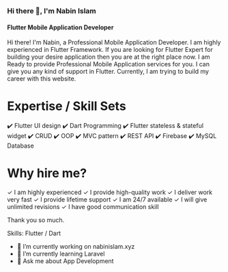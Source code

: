 ### Hi there 👋, I'm Nabin Islam
#### Flutter Mobile Application Developer


Hi there!
I'm Nabin, a Professional Mobile Application Developer. I am highly experienced in Flutter Framework. If you are looking for Flutter Expert for building your desire application then you are at the right place now. I am Ready to provide Professional Mobile Application services for you. I can give you any kind of support in Flutter.
Currently, I am trying to build my career with this website.

Expertise / Skill Sets
=
✔️ Flutter UI design
✔️ Dart Programming
✔️ Flutter stateless & stateful widget
✔️ CRUD
✔️ OOP
✔️ MVC pattern
✔️ REST API
✔️ Firebase
✔️ MySQL Database

Why hire me?
=
✓ I am highly experienced
✓ I provide high-quality work
✓ I deliver work very fast
✓ I provide lifetime support
✓ I am 24/7 available
✓ I will give unlimited revisions
✓ I have good communication skill

Thank you so much.

Skills: Flutter / Dart

- 🔭 I’m currently working on nabinislam.xyz 
- 🌱 I’m currently learning Laravel 
- 💬 Ask me about App Development
